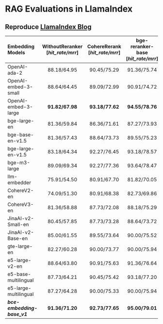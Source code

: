 <!--
 * @Description: 
 * @Author: shenlei
 * @Date: 2023-12-31 23:44:03
 * @LastEditTime: 2024-03-19 01:10:55
 * @LastEditors: shenlei
-->
# RAG Evaluations in LlamaIndex  

## Reproduce [LlamaIndex Blog](https://blog.llamaindex.ai/boosting-rag-picking-the-best-embedding-reranker-models-42d079022e83)

| Embedding Models | WithoutReranker <br> [*hit_rate/mrr*] | CohereRerank <br> [*hit_rate/mrr*] | bge-reranker-base <br> [*hit_rate/mrr*] | bge-reranker-large <br> [*hit_rate/mrr*] | bge-reranker-v2-m3 <br> [*hit_rate/mrr*] | ***bce-reranker-base_v1*** <br> [*hit_rate/mrr*] | 
|:-------------------------------|:--------:|:--------:|:--------:|:--------:|:--------:|:--------:| 
| OpenAI-ada-2 | 88.18/64.95 | 90.45/75.29 | 91.36/75.74 | 91.36/76.72 | 90.00/76.25 | **92.27/78.33** |  
| OpenAI-embed-3-small | 88.64/64.45 | 89.09/72.99 | 90.91/74.72 | 90.45/76.07 | 89.55/75.35 | **91.36/77.50** |  
| OpenAI-embed-3-large | **91.82/67.98** | **93.18/77.62** | **94.55/78.76** | **95.00/80.02** | 94.09/78.11 | **95.91/81.76** |  
| bge-large-en | 81.36/59.84 | 86.36/71.61 | 87.27/73.93 | 86.82/75.23 | 85.91/72.83 | **88.18/77.36** |  
| bge-base-en-v1.5 | 81.36/57.43 | 88.64/73.73 | 89.55/75.23 | 88.18/74.89 | 88.18/74.23 | **89.09/76.89** |  
| bge-large-en-v1.5 | 83.18/64.34 | 92.27/76.45 | 93.18/78.57 | 92.73/79.59 | 92.27/77.81 | **94.09/81.74** |  
| bge-m3-large | 89.09/69.34 | 92.27/77.36 | 93.64/78.47 | 91.82/78.79 | 91.82/77.77 | **94.09/81.14** |  
| llm-embedder | 75.91/54.50 | 80.91/67.70 | 81.82/70.05 | 81.36/69.86 | 82.27/68.55 | **82.73/71.38** |  
| CohereV2-en | 74.09/51.30 | 80.91/68.38 | 82.73/69.86 | 82.27/69.33 | 80.91/68.94 | **83.18/72.58** |  
| CohereV3-en | 81.36/58.88 | 87.73/72.08 | 88.18/75.29 | 88.64/75.28 | 88.18/73.52 | **89.09/76.82** |  
| JinaAI-v2-Small-en | 80.45/57.85 | 87.73/73.28 | 88.64/73.72 | 88.64/74.39 | 88.64/73.77 | **90.00/76.98** |  
| JinaAI-v2-Base-en | 85.00/61.55 | 89.55/73.64 | 90.00/75.52 | 89.09/75.75 | 89.55/74.33 | **90.91/78.18** |  
| gte-large-en | 82.27/60.28 | 90.00/73.77 | 90.00/75.94 | 90.00/76.80 | 89.55/76.02 | **91.36/78.42** |  
| e5-large-v2-en | 88.64/63.80 | 90.91/75.63 | 91.36/76.64 | 91.82/76.90 | 90.91/76.53 | **92.73/79.32** |  
| e5-base-multilingual | 87.73/64.21 | 90.45/75.42 | 93.18/77.20 | 91.82/78.39 | 92.73/77.11 | **93.64/80.53** |  
| e5-large-multilingual | 87.27/64.28 | 90.00/75.33 | 90.00/75.94 | 90.00/76.17 | 89.55/75.51 | **91.36/78.64** |  
| ***bce-embedding-base_v1*** | **91.36/71.20** | **92.73/77.65** | **95.00/79.01** | **95.00/79.95** | **94.55/79.20** | ***96.36/82.20*** |  